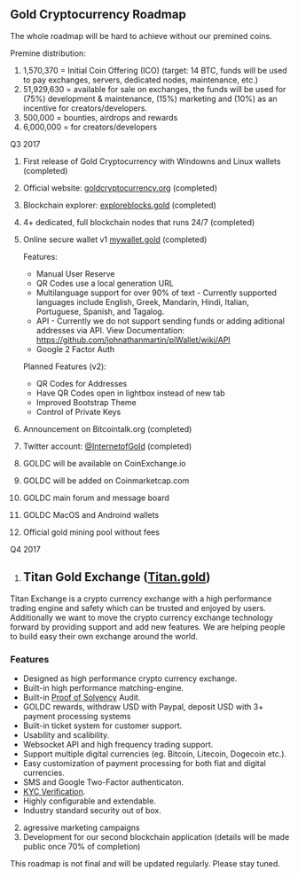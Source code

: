 ## Gold Cryptocurrency Roadmap

The whole roadmap will be hard to achieve without our premined coins.

Premine distribution:
1. 1,570,370 = Initial Coin Offering (ICO) (target: 14 BTC, funds will be used to pay exchanges, servers, dedicated nodes, maintenance, etc.)
2. 51,929,630 = available for sale on exchanges, the funds will be used for (75%) development & maintenance, (15%) marketing and (10%) as an incentive for creators/developers.
3. 500,000 = bounties, airdrops and rewards
4. 6,000,000 = for creators/developers


Q3 2017
1. First release of Gold Cryptocurrency with Windowns and Linux wallets (completed)
2. Official website: [goldcryptocurrency.org](http://goldcryptocurrency.org) (completed)
3. Blockchain explorer: [exploreblocks.gold](http://exploreblocks.gold) (completed)
4. 4+ dedicated, full blockchain nodes that runs 24/7 (completed)
5. Online secure wallet v1 [mywallet.gold](https://mywallet.gold) (completed)
	
	Features:

	- Manual User Reserve
	- QR Codes use a local generation URL
	- Multilanguage support for over 90% of text - Currently supported languages include English, Greek, Mandarin, Hindi, Italian, Portuguese, Spanish, and Tagalog.
	- API - Currently we do not support sending funds or adding aditional addresses via API. View Documentation: https://github.com/johnathanmartin/piWallet/wiki/API
	- Google 2 Factor Auth
	
	Planned Features (v2):

	- QR Codes for Addresses
	- Have QR Codes open in lightbox instead of new tab
	- Improved Bootstrap Theme
	- Control of Private Keys
6. Announcement on Bitcointalk.org (completed)
7. Twitter account: [@InternetofGold](https://twitter.com/InternetofGold) (completed)
8. GOLDC will be available on CoinExchange.io
9. GOLDC will be added on Coinmarketcap.com
10. GOLDC main forum and message board
11. GOLDC MacOS and Androind wallets
12. Official gold mining pool without fees

Q4 2017
1. ## Titan Gold Exchange ([Titan.gold](http://titan.gold))

Titan Exchange is a crypto currency exchange with a high performance trading engine and safety which can be trusted and enjoyed by users. Additionally we want to move the crypto currency exchange technology forward by providing support and add new features. We are helping people to build easy their own exchange around the world.

### Features

* Designed as high performance crypto currency exchange.
* Built-in high performance matching-engine.
* Built-in [Proof of Solvency](https://iwilcox.me.uk/2014/proving-bitcoin-reserves) Audit.
* GOLDC rewards, withdraw USD with Paypal, deposit USD with 3+ payment processing systems
* Built-in ticket system for customer support.
* Usability and scalibility.
* Websocket API and high frequency trading support.
* Support multiple digital currencies (eg. Bitcoin, Litecoin, Dogecoin etc.).
* Easy customization of payment processing for both fiat and digital currencies.
* SMS and Google Two-Factor authenticaton.
* [KYC Verification](http://en.wikipedia.org/wiki/Know_your_customer).
* Highly configurable and extendable.
* Industry standard security out of box.

2. agressive marketing campaigns
3. Development for our second blockchain application (details will be made public once 70% of completion)


This roadmap is not final and  will be updated regularly. Please stay tuned.
